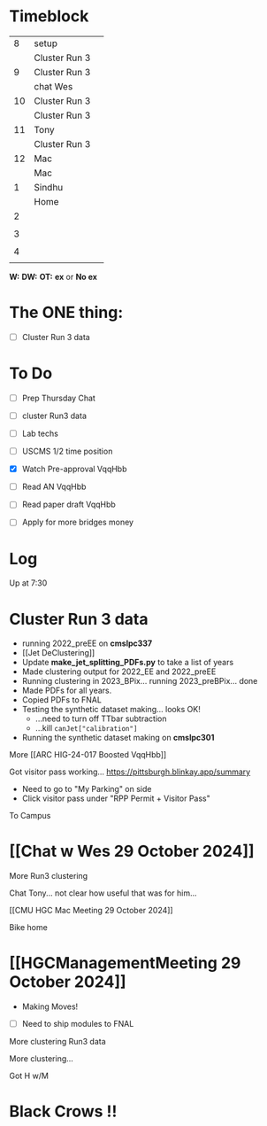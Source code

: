 # Timeblock

|     |               |     |
| --- | ------------- | --- |
| 8   | setup         |     |
|     | Cluster Run 3 |     |
| 9   | Cluster Run 3 |     |
|     | chat Wes      |     |
| 10  | Cluster Run 3 |     |
|     | Cluster Run 3 |     |
| 11  | Tony          |     |
|     | Cluster Run 3 |     |
| 12  | Mac           |     |
|     | Mac           |     |
| 1   | Sindhu        |     |
|     | Home          |     |
| 2   |               |     |
|     |               |     |
| 3   |               |     |
|     |               |     |
| 4   |               |     |
|     |               |     |

**W:**
**DW:**
**OT:**
**ex** or **No ex**

# The ONE thing: 
- [ ] Cluster Run 3 data


# To Do
- [ ] Prep Thursday Chat
- [ ] cluster Run3 data
- [ ] Lab techs
- [ ] USCMS 1/2 time position
- [x] Watch Pre-approval VqqHbb
- [ ] Read AN VqqHbb
- [ ] Read paper draft VqqHbb
- [ ] Apply for more bridges money


# Log

Up at 7:30 

# Cluster Run 3 data
- running 2022_preEE on **cmslpc337**
- [[Jet DeClustering]]
- Update **make_jet_splitting_PDFs.py** to take a list of years
- Made clustering output for 2022_EE and 2022_preEE
- Running clustering in 2023_BPix... running 2023_preBPix... done
- Made PDFs for all years. 
- Copied PDFs to FNAL
- Testing the synthetic dataset making... looks OK!
	- ...need to turn off TTbar subtraction
	- ...kill `canJet["calibration"]`
- Running the synthetic dataset making on **cmslpc301**


More [[ARC HIG-24-017 Boosted VqqHbb]]

Got visitor pass working... https://pittsburgh.blinkay.app/summary
- Need to go to "My Parking" on side
- Click visitor pass under "RPP Permit + Visitor Pass"


To Campus

# [[Chat w Wes 29 October 2024]]

More Run3 clustering

Chat Tony... not clear how useful that was for him...

[[CMU HGC Mac Meeting 29 October 2024]]

Bike home

#  [[HGCManagementMeeting 29 October 2024]]
- Making Moves! 
- [ ] Need to ship modules to FNAL

More clustering Run3 data

More clustering...

Got H w/M

# Black Crows !!

